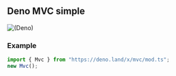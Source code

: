 ## Deno MVC simple

![(Deno)](https://img.shields.io/badge/deno-1.5.4-green.svg)

### Example

```ts
import { Mvc } from "https://deno.land/x/mvc/mod.ts";
new Mvc();
```
